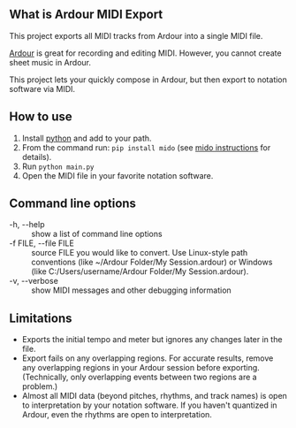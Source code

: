 ## What is Ardour MIDI Export
This project exports all MIDI tracks from Ardour into a single MIDI file.

[Ardour](https://ardour.org/) is great for recording and editing MIDI. However, you cannot create sheet music in Ardour.

This project lets your quickly compose in Ardour, but then export to notation software via MIDI.

## How to use
1. Install [python](https://python.org) and add to your path.
2. From the command run: `pip install mido` (see [mido instructions](https://mido.readthedocs.io/en/latest/installing.html) for details).
3. Run `python main.py`
4. Open the MIDI file in your favorite notation software.

## Command line options
<dl>
<dt>-h, --help</dt>
<dd>show a list of command line options</dd>

<dt>-f FILE, --file FILE</dt>
<dd>source FILE you would like to convert. Use Linux-style path conventions (like  ~/Ardour Folder/My Session.ardour) or Windows (like C:/Users/username/Ardour Folder/My Session.ardour).</dd>

<dt>-v, --verbose</dt>
<dd>show MIDI messages and other debugging information</dd>
</dl>

## Limitations
* Exports the initial tempo and meter but ignores any changes later in the file.
* Export fails on any overlapping regions. For accurate results, remove any overlapping regions in your Ardour session before exporting. (Technically, only overlapping events between two regions are a problem.)
* Almost all MIDI data (beyond pitches, rhythms, and track names) is open to interpretation by your notation software. If you haven't quantized in Ardour, even the rhythms are open to interpretation.

